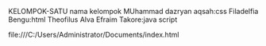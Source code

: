 KELOMPOK-SATU
nama kelompok 
MUhammad dazryan aqsah:css
Filadelfia Bengu:html
Theofilus Alva Efraim Takore:java script

file:///C:/Users/Administrator/Documents/index.html
